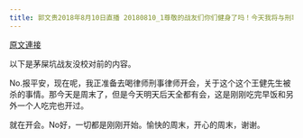 ```yaml
---
title: 郭文贵2018年8月10日直播 20180810_1尊敬的战友们你们健身了吗！今天我将与刑事律师团开会．关于王健被杀的案件！一切都是刚刚开始！
---
```


[原文連接](https://gnews.org/ThreadView/53478143)

以下是茅屎坑战友没校对前的内容。

  No.报平安，现在呢，我正准备去喝律师刑事律师开会，关于这个这个王健先生被杀的事情。那今天是周末了，但是今天明天后天全都有会，这是刚刚吃完早饭和另外一个人吃完也开过。

  就在开会。No好，一切都是刚刚开始。愉快的周末，开心的周末，谢谢。
